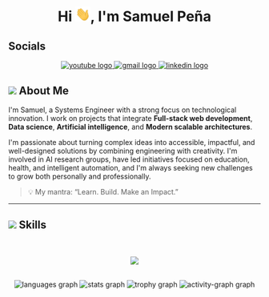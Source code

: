 <h1 align="center">Hi <img src="https://raw.githubusercontent.com/ABSphreak/ABSphreak/master/gifs/Hi.gif" width="30px">, I'm Samuel Peña</h1>

<!----------------------->
## Socials
<div align="center">
  <a href="https://www.youtube.com/@samuelpro2345" target="_blank">
    <img src="https://img.shields.io/static/v1?message=Youtube&logo=youtube&label=&color=FF0000&logoColor=white&labelColor=&style=for-the-badge" height="35" alt="youtube logo" />
  </a>
  <a href="mailto:penaortegasamuel@gmail.com" target="_blank">
    <img src="https://img.shields.io/static/v1?message=Gmail&logo=gmail&label=&color=D14836&logoColor=white&labelColor=&style=for-the-badge" height="35" alt="gmail logo" />
  </a>
  <a href="https://www.linkedin.com/in/samuel-nissi" target="_blank">
    <img src="https://img.shields.io/static/v1?message=LinkedIn&logo=linkedin&label=&color=0077B5&logoColor=white&labelColor=&style=for-the-badge" height="35" alt="linkedin logo" />
  </a>
</div>

## <picture><img src="https://github.com/7oSkaaa/7oSkaaa/blob/main/Images/OS.gif?raw=true" width="30px"></picture> About Me

I'm Samuel, a Systems Engineer with a strong focus on technological innovation. I work on projects that integrate **Full-stack web development**, **Data science**, **Artificial intelligence**, and **Modern scalable architectures**.

I'm passionate about turning complex ideas into accessible, impactful, and well-designed solutions by combining engineering with creativity. I'm involved in AI research groups, have led initiatives focused on education, health, and intelligent automation, and I'm always seeking new challenges to grow both personally and professionally.

> 💡 My mantra: “Learn. Build. Make an Impact.”

---
<!----------------------->
## <img src="https://media2.giphy.com/media/QssGEmpkyEOhBCb7e1/Statistics.gif?cid=ecf05e47a0n3gi1bfqntqmob8g9aid1oyj2wr3ds3mg700bl&rid=giphy.gif" width ="25"><b> Skills</b>
<br>

<p align="center">
  <a href="https://skillicons.dev">
    <img align="center" src="https://skillicons.dev/icons?i=java,spring,nodejs,nextjs,express,fastapi,py,flask,r,vite,react,angular,css,html,js,ts,wordpress,tailwind,bootstrap,figma,postgres,mysql,firebase,git,github,postman,vscode,kali,linux,arduino&theme=light" />
  </a>
</p>
<br>

<!----------------------->
<div align="center">
  <img src="https://github-readme-stats.vercel.app/api/top-langs?username=Nasor2&locale=en&hide_title=false&layout=compact&card_width=320&langs_count=10&theme=gruvbox&hide_border=true" height="170" alt="languages graph"  />
  <img src="https://github-readme-stats.vercel.app/api?username=Nasor2&hide_title=false&hide_rank=false&show_icons=true&include_all_commits=true&count_private=true&disable_animations=false&theme=gruvbox&locale=en&hide_border=true" height="170" alt="stats graph"  />
  <img src="https://github-profile-trophy.vercel.app?username=Nasor2&theme=onedark&no-bg=true&no-frame=true" height="150" alt="trophy graph"  />
  <img src="https://github-readme-activity-graph.vercel.app/graph?username=Nasor2&theme=gruvbox&area=true&hide_border=true&hide_title=false" height="300" alt="activity-graph graph"  />
</div>



